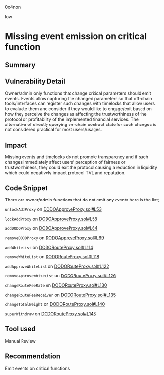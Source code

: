 0x4non

low

# Missing event emission on critical function

## Summary

## Vulnerability Detail
Owner/admin only functions that change critical parameters should emit events. Events allow capturing the changed parameters so that off-chain tools/interfaces can register such changes with timelocks that allow users to evaluate them and consider if they would like to engage/exit based on how they perceive the changes as affecting the trustworthiness of the protocol or profitability of the implemented financial services. The alternative of directly querying on-chain contract state for such changes is not considered practical for most users/usages.

## Impact
Missing events and timelocks do not promote transparency and if such changes immediately affect users’ perception of fairness or trustworthiness, they could exit the protocol causing a reduction in liquidity which could negatively impact protocol TVL and reputation.


## Code Snippet
There are owner/admin functions that do not emit any events here is the list;


`unlockAddProxy` on [DODOApproveProxy.sol#L53](https://github.com/sherlock-audit/2022-11-dodo/blob/main/contracts/DODOApproveProxy.sol#L53)

`lockAddProxy` on [DODOApproveProxy.sol#L58](https://github.com/sherlock-audit/2022-11-dodo/blob/main/contracts/DODOApproveProxy.sol#L58)

`addDODOProxy` on [DODOApproveProxy.sol#L64](https://github.com/sherlock-audit/2022-11-dodo/blob/main/contracts/DODOApproveProxy.sol#L64)

`removeDODOProxy` on [DODOApproveProxy.sol#L69](https://github.com/sherlock-audit/2022-11-dodo/blob/main/contracts/DODOApproveProxy.sol#L69)

`addWhiteList` on [DODORouteProxy.sol#L114](https://github.com/sherlock-audit/2022-11-dodo/blob/main/contracts/SmartRoute/DODORouteProxy.sol#L114)

`removeWhiteList` on [DODORouteProxy.sol#L118](https://github.com/sherlock-audit/2022-11-dodo/blob/main/contracts/SmartRoute/DODORouteProxy.sol#L118)

`addApproveWhiteList` on [DODORouteProxy.sol#L122](https://github.com/sherlock-audit/2022-11-dodo/blob/main/contracts/SmartRoute/DODORouteProxy.sol#L122)

`removeApproveWhiteList` on [DODORouteProxy.sol#L126](https://github.com/sherlock-audit/2022-11-dodo/blob/main/contracts/SmartRoute/DODORouteProxy.sol#L126)

`changeRouteFeeRate` on [DODORouteProxy.sol#L130](https://github.com/sherlock-audit/2022-11-dodo/blob/main/contracts/SmartRoute/DODORouteProxy.sol#L130)

`changeRouteFeeReceiver` on [DODORouteProxy.sol#L135](https://github.com/sherlock-audit/2022-11-dodo/blob/main/contracts/SmartRoute/DODORouteProxy.sol#L135)

`changeTotalWeight` on [DODORouteProxy.sol#L140](https://github.com/sherlock-audit/2022-11-dodo/blob/main/contracts/SmartRoute/DODORouteProxy.sol#L140)

`superWithdraw` on [DODORouteProxy.sol#L146](https://github.com/sherlock-audit/2022-11-dodo/blob/main/contracts/SmartRoute/DODORouteProxy.sol#L146)

## Tool used
Manual Review

## Recommendation
Emit events on critical functions
